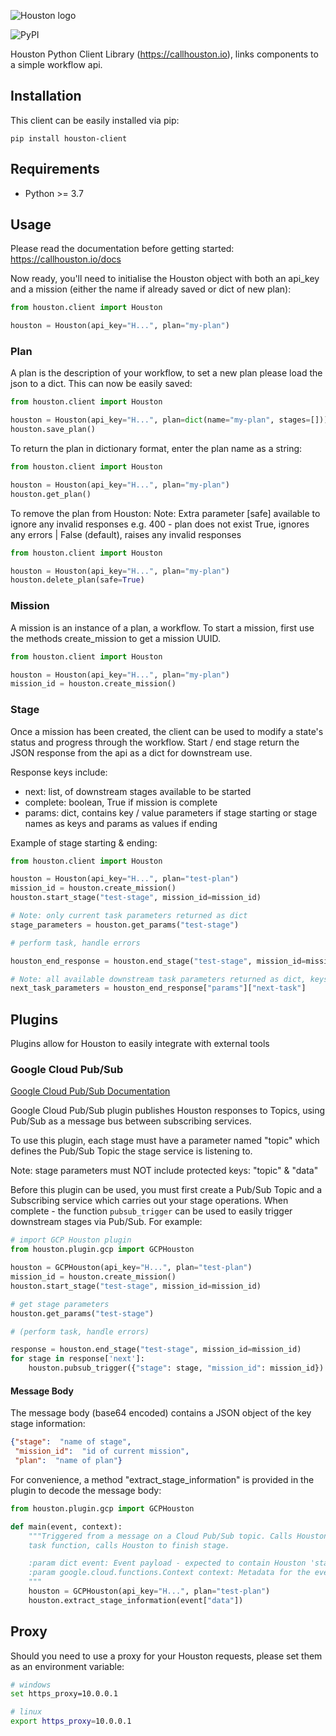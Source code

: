 ![Houston logo](https://storage.googleapis.com/gcs-callhouston-asset/houston-title.png)

![PyPI](https://img.shields.io/pypi/v/houston-client)

Houston Python Client Library (https://callhouston.io), links components to a simple workflow api.


## Installation

This client can be easily installed via pip:

```commandline
pip install houston-client
```

## Requirements

- Python >= 3.7


## Usage

Please read the documentation before getting started: https://callhouston.io/docs

Now ready, you'll need to initialise the Houston object with both an api_key and a mission 
(either the name if already saved or dict of new plan):

```python
from houston.client import Houston

houston = Houston(api_key="H...", plan="my-plan")
```

### Plan

A plan is the description of your workflow, to set a new plan please load the json to a dict. 
This can now be easily saved:


```python
from houston.client import Houston

houston = Houston(api_key="H...", plan=dict(name="my-plan", stages=[]))
houston.save_plan()
```

To return the plan in dictionary format, enter the plan name as a string:

```python
from houston.client import Houston

houston = Houston(api_key="H...", plan="my-plan")
houston.get_plan()
```

To remove the plan from Houston:
Note: Extra parameter [safe] available to ignore any invalid responses e.g. 400 - plan does not exist
      True, ignores any errors | False (default), raises any invalid responses 
      
```python
from houston.client import Houston

houston = Houston(api_key="H...", plan="my-plan")
houston.delete_plan(safe=True)
```

### Mission

A mission is an instance of a plan, a workflow. To start a mission, first use the methods create_mission to get a 
mission UUID.

```python
from houston.client import Houston

houston = Houston(api_key="H...", plan="my-plan")
mission_id = houston.create_mission()
```

### Stage

Once a mission has been created, the client can be used to modify a state's status and progress through the workflow. 
Start / end stage return the JSON response from the api as a dict for downstream use. 

Response keys include: 

- next: list, of downstream stages available to be started
- complete: boolean, True if mission is complete
- params: dict, contains key / value parameters if stage starting or stage names as keys and params as values if ending

Example of stage starting & ending:

```python
from houston.client import Houston

houston = Houston(api_key="H...", plan="test-plan")
mission_id = houston.create_mission()
houston.start_stage("test-stage", mission_id=mission_id)

# Note: only current task parameters returned as dict
stage_parameters = houston.get_params("test-stage")

# perform task, handle errors

houston_end_response = houston.end_stage("test-stage", mission_id=mission_id)

# Note: all available downstream task parameters returned as dict, keys are names of stages, values are dict of params 
next_task_parameters = houston_end_response["params"]["next-task"]

```

## Plugins

Plugins allow for Houston to easily integrate with external tools

### Google Cloud Pub/Sub

[Google Cloud Pub/Sub Documentation](https://cloud.google.com/pubsub/docs/overview)

Google Cloud Pub/Sub plugin publishes Houston responses to Topics, using Pub/Sub as a message bus between subscribing 
services.

To use this plugin, each stage must have a parameter named "topic" which defines the Pub/Sub Topic the stage service is 
listening to. 

Note: stage parameters must NOT include protected keys: "topic" & "data"

Before this plugin can be used, you must first create a Pub/Sub Topic and a Subscribing service which carries out your 
stage operations. When complete - the function `pubsub_trigger` can be used to easily trigger downstream 
stages via Pub/Sub. For example:

```python
# import GCP Houston plugin
from houston.plugin.gcp import GCPHouston

houston = GCPHouston(api_key="H...", plan="test-plan")
mission_id = houston.create_mission()
houston.start_stage("test-stage", mission_id=mission_id)

# get stage parameters
houston.get_params("test-stage")

# (perform task, handle errors)

response = houston.end_stage("test-stage", mission_id=mission_id)
for stage in response['next']:
    houston.pubsub_trigger({"stage": stage, "mission_id": mission_id})
```

#### Message Body

The message body (base64 encoded) contains a JSON object of the key stage information:

```json
{"stage":  "name of stage",
 "mission_id":  "id of current mission",
 "plan":  "name of plan"}
```

For convenience, a method "extract_stage_information" is provided in the plugin to decode the message body: 

```python
from houston.plugin.gcp import GCPHouston

def main(event, context):
    """Triggered from a message on a Cloud Pub/Sub topic. Calls Houston to start stage named in event payload, executes
    task function, calls Houston to finish stage.

    :param dict event: Event payload - expected to contain Houston 'stage' and 'mission_id'.
    :param google.cloud.functions.Context context: Metadata for the event.
    """
    houston = GCPHouston(api_key="H...", plan="test-plan")
    houston.extract_stage_information(event["data"])
```

## Proxy

Should you need to use a proxy for your Houston requests, please set them as an environment variable:

```bash
# windows
set https_proxy=10.0.0.1 

# linux
export https_proxy=10.0.0.1
```